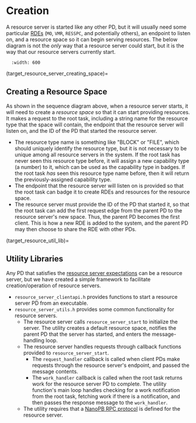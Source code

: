 # Creation
A resource server is started like any other PD, but it will usually need some particular [RDEs](target_glossary_rde) (`MO`, `VMR`, `RESSPC`, and potentially others), an endpoint to listen on, and a resource space so it can begin serving resources. The below diagram is not the *only* way that a resource server could start, but it is the way that our resource servers currently start.

```{image} ../figures/resource_server_startup.png
  :width: 600
```

(target_resource_server_creating_space)=
## Creating a Resource Space
As shown in the sequence diagram above, when a resource server starts, it will need to create a *resource space* so that it can start providing resources. It makes a request to the root task, including a string name for the resource type that the space will contain, the endpoint that the resource server will listen on, and the ID of the PD that started the resource server.
- The resource type name is something like "BLOCK" or "FILE", which should uniquely identify the resource type, but it is not necessary to be unique among all resource servers in the system. If the root task has never seen this resource type before, it will assign a new capability type (a number) to it, which can be used as the capability type in badges. If the root task *has* seen this resource type name before, then it will return the previously-assigned capability type.
- The endpoint that the resource server will listen on is provided so that the root task can badge it to create RDEs and resources for the resource space.
- The resource server must provide the ID of the PD that started it, so that the root task can add the first request edge from the parent PD to the resource server's new space. Thus, the parent PD becomes the first client. This is how a new RDE is added to the system, and the parent PD may then choose to share the RDE with other PDs.

(target_resource_util_lib)=
## Utility Libraries
Any PD that satisfies the [resource server expectations](target_resource_server_requirements) can be a resource server, but we have created a simple framework to facilitate creation/operation of resource servers.
- `resource_server_clientapi.h` provides functions to start a resource server PD from an executable.
- `resource_server_utils.h` provides some common functionality for resource servers.
  - The resource server calls `resource_server_start` to initialize the server. The utility creates a default resource space, notifies the parent PD that the server has started, and enters the message-handling loop.
  - The resource server handles requests through callback functions provided to `resource_server_start`.
    - The `request_handler` callback is called when client PDs make requests through the resource server's endpoint, and passed the message contents.
    - The `work_handler` callback is called when the root task returns work for the resource server PD to complete. The utility function's main loop handles checking for a work notification from the root task, fetching work if there is a notification, and then passes the response message to the `work_handler`.
  - The utility requires that a [NanoPB RPC protocol](target_resource_server_rpc) is defined for the resource server.